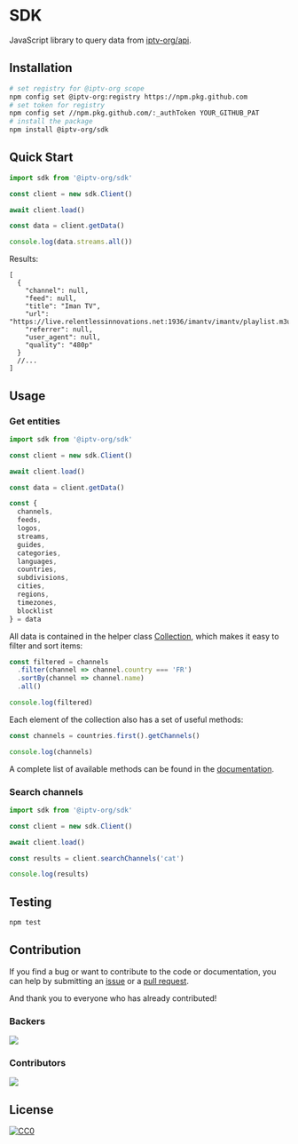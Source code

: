 # SDK

JavaScript library to query data from [iptv-org/api](https://github.com/iptv-org/api).

## Installation

```sh
# set registry for @iptv-org scope
npm config set @iptv-org:registry https://npm.pkg.github.com
# set token for registry
npm config set //npm.pkg.github.com/:_authToken YOUR_GITHUB_PAT
# install the package
npm install @iptv-org/sdk
```

## Quick Start

```js
import sdk from '@iptv-org/sdk'

const client = new sdk.Client()

await client.load()

const data = client.getData()

console.log(data.streams.all())
```

Results:

```jsonc
[
  {
    "channel": null,
    "feed": null,
    "title": "Iman TV",
    "url": "https://live.relentlessinnovations.net:1936/imantv/imantv/playlist.m3u8",
    "referrer": null,
    "user_agent": null,
    "quality": "480p"
  }
  //...
]
```

## Usage

### Get entities

```js
import sdk from '@iptv-org/sdk'

const client = new sdk.Client()

await client.load()

const data = client.getData()

const {
  channels,
  feeds,
  logos,
  streams,
  guides,
  categories,
  languages,
  countries,
  subdivisions,
  cities,
  regions,
  timezones,
  blocklist
} = data
```

All data is contained in the helper class [Collection](https://github.com/freearhey/core-js/blob/master/docs/classes/Collection.md), which makes it easy to filter and sort items:

```js
const filtered = channels
  .filter(channel => channel.country === 'FR')
  .sortBy(channel => channel.name)
  .all()

console.log(filtered)
```

Each element of the collection also has a set of useful methods:

```js
const channels = countries.first().getChannels()

console.log(channels)
```

A complete list of available methods can be found in the [documentation](docs/@iptv-org/namespaces/Models/README.md).

### Search channels

```js
import sdk from '@iptv-org/sdk'

const client = new sdk.Client()

await client.load()

const results = client.searchChannels('cat')

console.log(results)
```

## Testing

```sh
npm test
```

## Contribution

If you find a bug or want to contribute to the code or documentation, you can help by submitting an [issue](https://github.com/iptv-org/api/issues) or a [pull request](https://github.com/iptv-org/api/pulls).

And thank you to everyone who has already contributed!

### Backers

<a href="https://opencollective.com/iptv-org"><img src="https://opencollective.com/iptv-org/backers.svg?width=890" /></a>

### Contributors

<a href="https://github.com/iptv-org/iptv/graphs/contributors"><img src="https://opencollective.com/iptv-org/contributors.svg?width=890" /></a>

## License

[![CC0](http://mirrors.creativecommons.org/presskit/buttons/88x31/svg/cc-zero.svg)](LICENSE)
